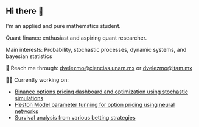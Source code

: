 ## Hi there 👋
I'm an applied and pure mathematics student. 

Quant finance enthusiast and aspiring quant researcher.

Main interests: Probability, stochastic processes, dynamic systems, and bayesian statistics

📨 Reach me through:  dvelezmo@ciencias.unam.mx or dvelezmo@itam.mx

👨‍💻 Currently working on: 

- <ins> Binance options pricing dashboard and optimization using stochastic simulations </ins>
- <ins> Heston Model parameter tunning for option pricing using neural networks</ins>
- <ins> Survival analysis from various betting strategies </ins>
